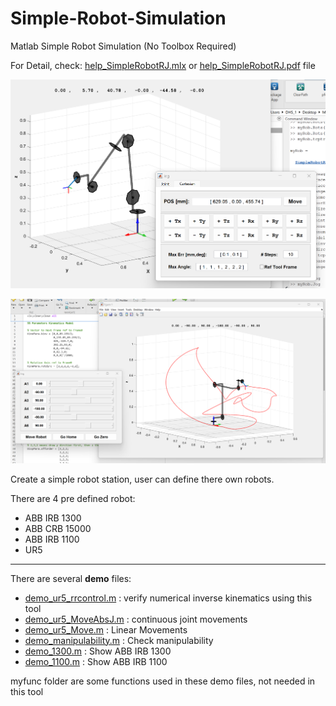 # Simple-Robot-Simulation
 Matlab Simple Robot Simulation (No Toolbox Required)

For Detail, check: <u>help_SimpleRobotRJ.mlx</u> or <u>help_SimpleRobotRJ.pdf</u> file

![](./demo1.png)

![](./demo2.png)



Create a simple robot station, user can define there own robots.

There are 4 pre defined robot:

* ABB IRB 1300
* ABB CRB 15000
* ABB IRB 1100
* UR5

---

There are several **demo** files:

* <u>demo_ur5_rrcontrol.m</u> : verify numerical inverse kinematics using this tool
* <u>demo_ur5_MoveAbsJ.m</u> : continuous joint movements
* <u>demo_ur5_Move.m</u> : Linear Movements
* <u>demo_manipulability.m</u> : Check manipulability
* <u>demo_1300.m</u> : Show ABB IRB 1300
* <u>demo_1100.m</u> : Show ABB IRB 1100



myfunc folder are some functions used in these demo files, not needed in this tool
